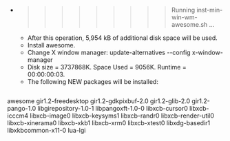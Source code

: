 * >>>>>>>>> Running inst-min-win-wm-awesome.sh ...
  * After this operation, 5,954 kB of additional disk space will be used.
  * Install awesome.
  * Change X window manager: update-alternatives --config x-window-manager
  * Disk size = 3737868K. Space Used = 9056K. Runtime = 00:00:00:03.
  * The following NEW packages will be installed:
  ```bash
awesome gir1.2-freedesktop gir1.2-gdkpixbuf-2.0 gir1.2-glib-2.0 gir1.2-pango-1.0
libgirepository-1.0-1 libpangoxft-1.0-0 libxcb-cursor0 libxcb-icccm4 libxcb-image0
libxcb-keysyms1 libxcb-randr0 libxcb-render-util0 libxcb-xinerama0 libxcb-xkb1
libxcb-xrm0 libxcb-xtest0 libxdg-basedir1 libxkbcommon-x11-0 lua-lgi
  ```
